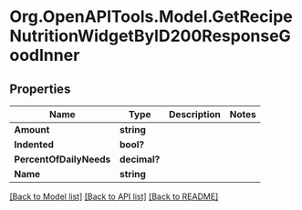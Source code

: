 # Org.OpenAPITools.Model.GetRecipeNutritionWidgetByID200ResponseGoodInner

## Properties

Name | Type | Description | Notes
------------ | ------------- | ------------- | -------------
**Amount** | **string** |  | 
**Indented** | **bool?** |  | 
**PercentOfDailyNeeds** | **decimal?** |  | 
**Name** | **string** |  | 

[[Back to Model list]](../README.md#documentation-for-models) [[Back to API list]](../README.md#documentation-for-api-endpoints) [[Back to README]](../README.md)

